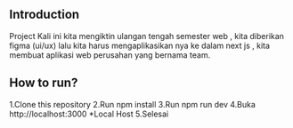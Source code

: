 

## Introduction

Project Kali ini kita mengiktin ulangan tengah semester web , kita diberikan figma (ui/ux) lalu kita harus mengaplikasikan nya ke dalam next js , kita membuat aplikasi web perusahan yang bernama team. 


## How to run?
1.Clone this repository
2.Run npm install
3.Run npm run dev
4.Buka http://localhost:3000 *Local Host 
5.Selesai
